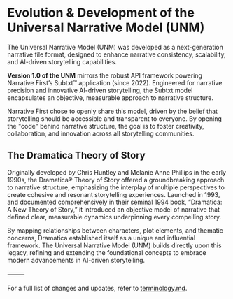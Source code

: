 # Evolution & Development of the Universal Narrative Model (UNM)

The Universal Narrative Model (UNM) was developed as a next-generation narrative file format, designed to enhance narrative consistency, scalability, and AI-driven storytelling capabilities.

**Version 1.0 of the UNM** mirrors the robust API framework powering Narrative First’s Subtxt™ application (since 2022). Engineered for narrative precision and innovative AI-driven storytelling, the Subtxt model encapsulates an objective, measurable approach to narrative structure.

Narrative First chose to openly share this model, driven by the belief that storytelling should be accessible and transparent to everyone. By opening the "code" behind narrative structure, the goal is to foster creativity, collaboration, and innovation across all storytelling communities.

## The Dramatica Theory of Story

Originally developed by Chris Huntley and Melanie Anne Phillips in the early 1990s, the Dramatica® Theory of Story offered a groundbreaking approach to narrative structure, emphasizing the interplay of multiple perspectives to create cohesive and resonant storytelling experiences. Launched in 1993, and documented comprehensively in their seminal 1994 book, “Dramatica: A New Theory of Story,” it introduced an objective model of narrative that defined clear, measurable dynamics underpinning every compelling story.

By mapping relationships between characters, plot elements, and thematic concerns, Dramatica established itself as a unique and influential framework. The Universal Narrative Model (UNM) builds directly upon this legacy, refining and extending the foundational concepts to embrace modern advancements in AI-driven storytelling.

⸻

For a full list of changes and updates, refer to [terminology.md](/terminology.md).